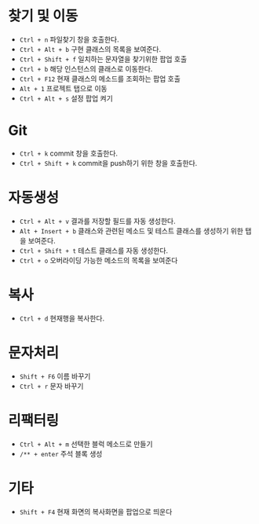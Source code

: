 # 찾기 및 이동
- `Ctrl + n` 파일찾기 창을 호출한다.
- `Ctrl + Alt + b` 구현 클래스의 목록을 보여준다.
- `Ctrl + Shift + f` 일치하는 문자열을 찾기위한 팝업 호출
- `Ctrl + b` 해당 인스턴스의 클래스로 이동한다.
- `Ctrl + F12` 현재 클래스의 메소드를 조회하는 팝업 호출
- `Alt + 1` 프로젝트 탭으로 이동
- `Ctrl + Alt + s` 설정 팝업 켜기
# Git
- `Ctrl + k` commit 창을 호출한다.
- `Ctrl + Shift + k` commit을 push하기 위한 창을 호출한다.
# 자동생성
- `Ctrl + Alt + v` 결과를 저장할 필드를 자동 생성한다.
- `Alt + Insert + b` 클래스와 관련된 메소드 및 테스트 클래스를 생성하기 위한 탭을 보여준다.
- `Ctrl + Shift + t` 테스트 클래스를 자동 생성한다.
- `Ctrl + o` 오버라이딩 가능한 메소드의 목록을 보여준다
# 복사
- `Ctrl + d` 현재행을 복사한다.
# 문자처리
- `Shift + F6` 이름 바꾸기
- `Ctrl + r` 문자 바꾸기
# 리팩터링
- `Ctrl + Alt + m` 선택한 블럭 메소드로 만들기
- `/** + enter` 주석 블록 생성
# 기타
- `Shift + F4` 현재 화면의 복사화면을 팝업으로 띄운다
